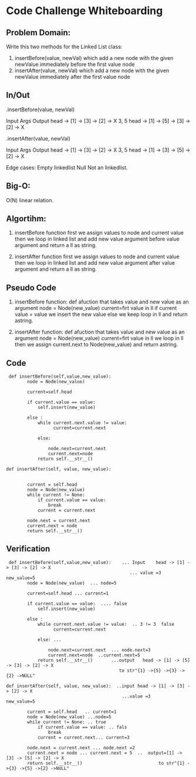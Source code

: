 # Code Challenge Whiteboarding

## Problem Domain:

Write  this two methods for the Linked List class:
1. insertBefore(value, newVal) which add a new node with the given newValue immediately before the first value node
2. insertAfter(value, newVal) which add a new node with the given newValue immediately after the first value node


## In/Out

.insertBefore(value, newVal)

Input	                         Args	    Output
head -> [1] -> [3] -> [2] -> X 	 3, 5	    head -> [1] -> [5] -> [3] -> [2] -> X


.insertAfter(value, newVal)

Input	                         Args	    Output
head -> [1] -> [3] -> [2] -> X   3, 5	    head -> [1] -> [3] -> [5] -> [2] -> X


Edge cases: Empty linkedlist Null Not an linkedlist.



## Big-O:
O(N) linear relation.

## Algortihm:
1. insertBefore function first we assign values to node and current value then we loop in linked list and add new value argument before value argument and return a ll as string.

2. insertAfter function first we assign values to node and current value then we loop in linked list and add new value argument after value argument and return a ll as string.

## Pseudo Code

1. insertBefore function:
def afuction that takes value and new value as an argument
node = Node(new_value)
current=firt value in ll
if current value = value we insert the new value else we keep loop in ll and return astring.

2. insertAfter function:
def afuction that takes value and new value as an argument
node = Node(new_value)
current=firt value in ll
we loop in ll then we assign current.next to Node(new_value) and return astring.

## Code
```
 def insertBefore(self,value,new_value):
        node = Node(new_value)

        current=self.head

        if current.value == value:
            self.insert(new_value)

        else :
            while current.next.value != value:
                  current=current.next

            else:

                node.next=current.next
                current.next=node
            return self.__str__()  

```
```
def insertAfter(self, value, new_value):

        
        current = self.head
        node = Node(new_value)
        while current != None:
            if current.value == value:
                break
            current = current.next

        node.next = current.next
        current.next = node
        return self.__str__()
```


## Verification
```
 def insertBefore(self,value,new_value):    ... Input	 head -> [1] -> [3] -> [2] -> X                     	  
                                               ... value =3        new_value=5 	    
        node = Node(new_value)  ... node=5

        current=self.head ... current=1

        if current.value == value:  .... false
            self.insert(new_value)

        else :
            while current.next.value != value:  .. 3 != 3  false
                  current=current.next

            else: ... 

                node.next=current.next  ... node.next=3
                current.next=node  ..current.next=5
            return self.__str__()       ...output   head -> [1] -> [5] -> [3] -> [2] -> X
                                           to str"{1} ->{5} ->{3} ->{2} ->NULL"

```
```
def insertAfter(self, value, new_value):  ..input head -> [1] -> [3] -> [2] -> X
                                            ...value =3        new_value=5 
        
        current = self.head   .. current=1
        node = Node(new_value) ...node=5
        while current != None: .. true
            if current.value == value: .. fals
                break
            current = current.next... current=3

        node.next = current.next ... node.next =2
        current.next = node ... current.next = 5  ..  output=[1] -> [3] -> [5] -> [2] -> X
        return self.__str__()                             to str"{1} ->{3} ->{5} ->{2} ->NULL"
                           
```
